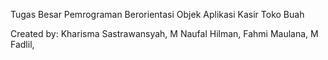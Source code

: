 Tugas Besar Pemrograman Berorientasi Objek 
Aplikasi Kasir Toko Buah 

Created by: 
Kharisma Sastrawansyah,
M Naufal Hilman,
Fahmi Maulana,
M Fadlil,
